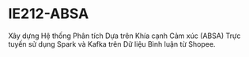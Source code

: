 # IE212-ABSA
Xây dựng Hệ thống Phân tích Dựa trên Khía cạnh Cảm xúc (ABSA) Trực tuyến sử dụng Spark và Kafka trên Dữ liệu Bình luận từ Shopee.

